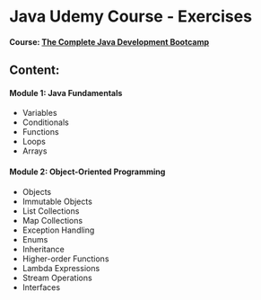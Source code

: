 # Java Udemy Course - Exercises

#### Course: [The Complete Java Development Bootcamp](https://udemy-redirect-app.herokuapp.com/java)

## Content:
#### Module 1: Java Fundamentals

- Variables
- Conditionals
- Functions
- Loops
- Arrays

#### Module 2: Object-Oriented Programming

- Objects
- Immutable Objects
- List Collections
- Map Collections
- Exception Handling
- Enums
- Inheritance
- Higher-order Functions
- Lambda Expressions
- Stream Operations
- Interfaces
